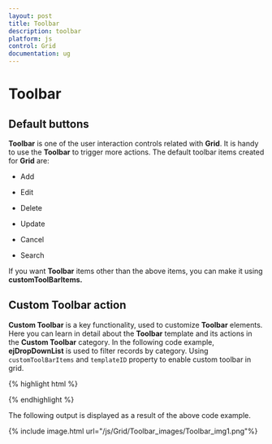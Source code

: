 ```yaml
---
layout: post
title: Toolbar
description: toolbar 
platform: js
control: Grid
documentation: ug
---
```


# Toolbar 

## Default buttons

**Toolbar** is one of the user interaction controls related with **Grid**. It is handy to use the **Toolbar** to trigger more actions. The default toolbar items created for **Grid** are:

* Add

* Edit

* Delete

* Update

* Cancel

* Search

If you want **Toolbar** items other than the above items, you can make it using **customToolBarItems.**

## Custom Toolbar action

**Custom Toolbar** is a key functionality, used to customize **Toolbar** elements. Here you can learn in detail about the **Toolbar** template and its actions in the **Custom Toolbar** category. In the following code example, **ejDropDownList** is used to filter records by category. Using `customToolBarItems` and `templateID` property to enable custom toolbar in grid.

{% highlight html %}

<div id="Grid"></div>
<script id="Refresh" type="text/x-jsrender">
  <select id="products">
      <option value="">All</option>
      <option value="2">Drinks</option>
      <option value="4">Dairy Products</option>
      <option value="3">Packages</option>
  </select>
</script>
<script type="text/javascript">
  $(function () {// Document is ready.
      var dataManager = ej.DataManager({
          url: "http://mvc.syncfusion.com/Services/Northwnd.svc/Products"
      });
      var gridObj = $("#Grid").ejGrid({
          dataSource: dataManager,
          toolbarSettings: { showToolbar: true, customToolbarItems: [{ templateID: "#Refresh" }] },
          scrollSettings: { height: 300, width: "auto" },
          allowScrolling: true,
          columns: [
              { field: "ProductID", headerText: "Product ID", textAlign: "right", width: 100 },
              { field: "ProductName", headerText: "Product Name", width: 200 },
              { field: "QuantityPerUnit", headerText: "Quantity", textAlign: "right", width: 100 },
              { field: "UnitsOnOrder", headerText: "UnitsOnOrder", textAlign: "right", width: 100 }
          ]
  
      }).data("ejGrid");
      $("#products").ejDropDownList({
          selectedItemIndex: 0,
          change: function (args) {
              if (this.getSelectedValue() != "")
                  $("#Grid").ejGrid("model.query", new ej.Query().where("CategoryID", ej.FilterOperators.equal, parseInt(this.getSelectedValue(), 10)));
              else
                  $("#Grid").ejGrid("model.query", new ej.Query());
              gridObj.refreshContent(true);
          }
      });
  });
  
</script>


{% endhighlight %}



The following output is displayed as a result of the above code example.

{% include image.html url="/js/Grid/Toolbar_images/Toolbar_img1.png"%}

